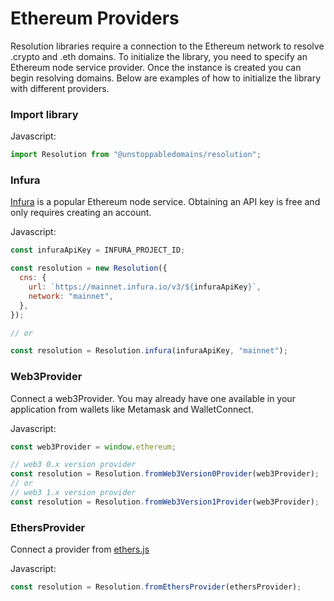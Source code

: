 # Ethereum Providers

Resolution libraries require a connection to the Ethereum network to resolve .crypto and .eth domains. To initialize the library, you need to specify an Ethereum node service provider. Once the instance is created you can begin resolving domains. Below are examples of how to initialize the library with different providers.

### Import library

Javascript:

```javascript
import Resolution from "@unstoppabledomains/resolution";
```

### Infura

[Infura]("https://infura.io") is a popular Ethereum node service. Obtaining an API key is free and only requires creating an account.

Javascript:

```javascript
const infuraApiKey = INFURA_PROJECT_ID;

const resolution = new Resolution({
  cns: {
    url: `https://mainnet.infura.io/v3/${infuraApiKey}`,
    network: "mainnet",
  },
});

// or

const resolution = Resolution.infura(infuraApiKey, "mainnet");
```

### Web3Provider

Connect a web3Provider. You may already have one available in your application from wallets like Metamask and WalletConnect.

Javascript:

```javascript
const web3Provider = window.ethereum;

// web3 0.x version provider
const resolution = Resolution.fromWeb3Version0Provider(web3Provider);
// or
// web3 1.x version provider
const resolution = Resolution.fromWeb3Version1Provider(web3Provider);
```

### EthersProvider

Connect a provider from [ethers.js]('https://www.npmjs.com/package/ethers')

Javascript:

```javascript
const resolution = Resolution.fromEthersProvider(ethersProvider);
```
